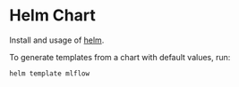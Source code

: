 # Helm Chart

Install and usage of [helm](https://helm.sh/). 

To generate templates from a chart with default values, run:

```bash
helm template mlflow
```




